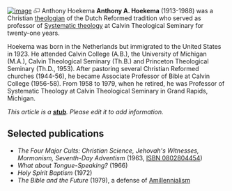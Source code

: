 [![image](images/2/2f/A_Hoekema.jpg)](http://www.theopedia.com/File:A_Hoekema.jpg)
[![image](data:image/png;base64,iVBORw0KGgoAAAANSUhEUgAAAA8AAAALCAAAAACFLIiAAAAAAnRSTlMA/1uRIrUAAABPSURBVAjXY/j///+5vXDwjAHIr26ZAgXZe8H8a/+hoIcw/9nevdVL9+79DuPvzQYZFPUezu8BMZLXgkExnD8HAu6hqv//n+HZVjD4DuUDAKlChD3fj6aPAAAAAElFTkSuQmCC)](http://www.theopedia.com/File:A_Hoekema.jpg "Enlarge")
Anthony Hoekema
**Anthony A. Hoekema** (1913-1988) was a Christian
[theologian](Theologian "Theologian") of the Dutch Reformed
tradition who served as professor of
[Systematic theology](Systematic_theology "Systematic theology") at
Calvin Theological Seminary for twenty-one years.

Hoekema was born in the Netherlands but immigrated to the United
States in 1923. He attended Calvin College (A.B.), the University
of Michigan (M.A.), Calvin Theological Seminary (Th.B.) and
Princeton Theological Seminary (Th.D., 1953). After pastoring
several Christian Reformed churches (1944-56), he became Associate
Professor of Bible at Calvin College (1956-58). From 1958 to 1979,
when he retired, he was Professor of Systematic Theology at Calvin
Theological Seminary in Grand Rapids, Michigan.

*This article is a **[stub](http://www.theopedia.com/Category:Theopedia_stubs "Category:Theopedia stubs")**. Please edit it to add information.*
## Selected publications

-   *The Four Major Cults: Christian Science, Jehovah's Witnesses, Mormonism, Seventh-Day Adventism*
    (1963,
    [ISBN 0802804454](http://www.theopedia.com/Special:BookSources/0802804454))
-   *What about Tongue-Speaking?* (1966)
-   *Holy Spirit Baptism* (1972)
-   *The Bible and the Future* (1979), a defense of
    [Amillennialism](Amillennialism "Amillennialism")



